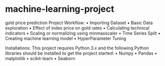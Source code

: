 # machine-learning-project
gold price prediction
Project Workflow:
•	Importing Dataset
•	Basic Data exploration
•	Effect of index price on gold rates
•	Calculating technical indicators
•	Scaling or normalizing using minmaxscaler
•	Time Series Spilt
•	Creating machine learning model
•	HyperParameter Tuning

Installations:
This project requires Python 3.x and the following Python libraries should be installed to get the project started:
•	Numpy
•	Pandas
•	matplotlib
•	scikit-learn
•	Seaborn
